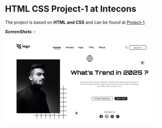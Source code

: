 # HTML CSS Project-1 at Intecons

The project is based on **HTML and CSS** and can be found at [Project-1](https://inteconstrends.netlify.app/).

_**ScreenShots**_ :- 

![Project-1-SS](Project-Screenshot.png)

